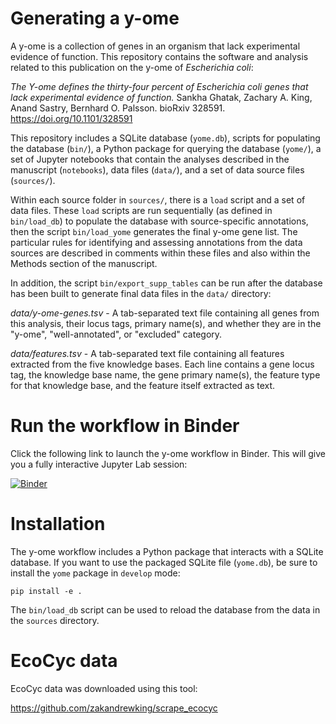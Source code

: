 # Generating a y-ome

A y-ome is a collection of genes in an organism that lack experimental evidence
of function. This repository contains the software and analysis related to this
publication on the y-ome of _Escherichia coli_:

*The Y-ome defines the thirty-four percent of Escherichia coli genes that lack
experimental evidence of function.* Sankha Ghatak, Zachary A. King, Anand
Sastry, Bernhard O. Palsson. bioRxiv 328591. https://doi.org/10.1101/328591

This repository includes a SQLite database (`yome.db`), scripts for populating
the database (`bin/`), a Python package for querying the database (`yome/`), a
set of Jupyter notebooks that contain the analyses described in the manuscript
(`notebooks`), data files (`data/`), and a set of data source files
(`sources/`).

Within each source folder in `sources/`, there is a `load` script and a set of
data files. These `load` scripts are run sequentially (as defined in
`bin/load_db`) to populate the database with source-specific annotations, then
the script `bin/load_yome` generates the final y-ome gene list. The particular
rules for identifying and assessing annotations from the data sources are
described in comments within these files and also within the Methods section of
the manuscript.

In addition, the script `bin/export_supp_tables` can be run after the database
has been built to generate final data files in the `data/` directory:

*data/y-ome-genes.tsv* - A tab-separated text file containing all genes from this
analysis, their locus tags, primary name(s), and whether they are in the
"y-ome", "well-annotated", or "excluded" category.

*data/features.tsv* - A tab-separated text file containing all features extracted
from the five knowledge bases. Each line contains a gene locus tag, the
knowledge base name, the gene primary name(s), the feature type for that
knowledge base, and the feature itself extracted as text.

# Run the workflow in Binder

Click the following link to launch the y-ome workflow in Binder. This will give
you a fully interactive Jupyter Lab session:

[![Binder](https://mybinder.org/badge.svg)](https://mybinder.org/v2/gh/zakandrewking/y-ome/master?urlpath=lab/tree/notebooks)

# Installation

The y-ome workflow includes a Python package that interacts with a SQLite
database. If you want to use the packaged SQLite file (`yome.db`), be sure to
install the `yome` package in `develop` mode:

```
pip install -e .
```

The `bin/load_db` script can be used to reload the database from the data in the
`sources` directory.

# EcoCyc data

EcoCyc data was downloaded using this tool:

https://github.com/zakandrewking/scrape_ecocyc
